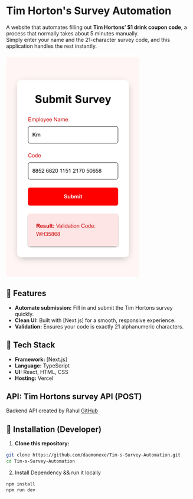 # Tim Horton's Survey Automation

A website that automates filling out **Tim Hortons’ $1 drink coupon code**, a process that normally takes about 5 minutes manually.  
Simply enter your name and the 21-character survey code, and this application handles the rest instantly.

![](https://github.com/daemonexe/daemonexe/blob/main/MOBILE%20VER.png?raw=true)

## 🔹 Features
- **Automate submission:** Fill in and submit the Tim Hortons survey quickly.
- **Clean UI:** Built with [Next.js] for a smooth, responsive experience.
- **Validation:** Ensures your code is exactly 21 alphanumeric characters.

## 🔹 Tech Stack
- **Framework:** [Next.js]
- **Language:** TypeScript
- **UI:** React, HTML, CSS
- **Hosting:** Vercel

## **API:** Tim Hortons survey API (POST) 
Backend API created by Rahul
[GitHub](https://github.com/RahulDusajeFSD/timhortons-survey-automation-spring-boot-app)

## 🔹 Installation (Developer)

1. **Clone this repository:**
```bash
git clone https://github.com/daemonexe/Tim-s-Survey-Automation.git
cd Tim-s-Survey-Automation
```
2. Install Dependency && run it locally 
```
npm install
npm run dev
```

